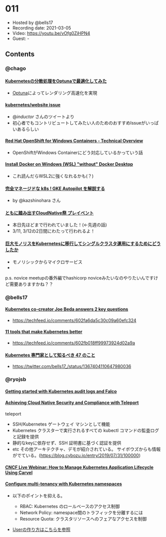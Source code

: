 # 011

- Hosted by @bells17
- Recording date: 2021-03-05
- Video: https://youtu.be/vOfg0ZiHPN4
- Guest: -

## Contents

### @chago

#### [Kubernetesの分散処理をOptunaで最適化してみた](https://zenn.dev/masap/articles/41ddc467caf74f)
- [Optuna](https://optuna.org/)によってレンダリング高速化を実現
#### [kubernetes/website issue](https://github.com/kubernetes/website/issues?q=is%3Aissue+is%3Aopen+label%3A%22good+first+issue%22+label%3Alanguage%2Fja)
- @_inductor_ さんのツイートより
- 初心者でもコントリビュートしてみたい人のためのおすすめIssueがいっぱいあるらしい
#### [Red Hat OpenShift for Windows Containers - Technical Overview](https://speakerdeck.com/redhatopenshift/red-hat-openshift-for-windows-containers-technical-overview)
- OpenShiftがWindows Containerにどう対応しているかっていう話
#### [Install Docker on Windows (WSL) "without" Docker Desktop](https://dev.to/bowmanjd/install-docker-on-windows-wsl-without-docker-desktop-34m9)
- これ読んだらWSL2に強くなれるかも(？)

#### [完全マネージドな k8s ! GKE Autopilot を解説する](https://medium.com/google-cloud-jp/gke-autopilot-87f8458ccf74?source=social.tw&_branch_match_id=890382845353688350)
- by @kazshinohara さん
#### [ともに踏み出すCloudNative祭 プレイベント](https://cloudnativedays.connpass.com/event/203386/)
- 本日先ほどまで行われていました！(←先週の話)
- 3/11, 3/12の2日間にわたって行われるよ！

#### [巨大モノリスをKubernetesに移行してシングルクラスタ運用にするためにどうしたか](https://engineering.mercari.com/blog/entry/20210302-move-monolith-into-kube/)
- モノリシックからマイクロサービス
- 

p.s. novice meetupの番外編でhashicorp noviceみたいなのやりたいんですけど需要ありますかね？？


### @bells17

#### [Kubernetes co-creator Joe Beda answers 2 key questions](https://www.infoworld.com/article/3605728/kubernetes-co-creator-joe-beda-answers-2-key-questions.html)

- https://techfeed.io/comments/602fa6da5c30c09a60efc324

#### [11 tools that make Kubernetes better](https://www.infoworld.com/article/3261450/11-tools-that-make-kubernetes-better.html)

- https://techfeed.io/comments/602fb018ff99973924d02a9a

#### [Kubernetes 専門家として知るべき 47 のこと](https://ymmt.hatenablog.com/entry/k8s-things)

- https://twitter.com/bells17_/status/1367404110647980036


### @ryojsb

#### [Getting started with Kubernetes audit logs and Falco](https://sysdig.com/blog/kubernetes-audit-log-falco/)

#### [Achieving Cloud Native Security and Compliance with Teleport](https://www.infracloud.io/blogs/achieving-cloud-native-security-compliance-teleport/)
teleport
- SSH/Kubernetes ゲートウェイ マシンとして機能
- Kubernetes クラスターで実行されるすべての kubectl コマンドの監査ログと記録を提供
- 静的なkeyに依存せず、SSH 証明書に基づく認証を提供
- etc
その他アーキテクチャ、デモが紹介されている。
サイボウズからも情報がでている。(https://blog.cybozu.io/entry/2019/07/31/100000)

#### [CNCF Live Webinar: How to Manage Kubernetes Application Lifecycle Using Carvel](https://community.cncf.io/events/details/cncf-cncf-online-programs-presents-cncf-live-webinar-how-to-manage-kubernetes-application-lifecycle-using-carvel/?utm_source=hs_email&utm_medium=email&_hsenc=p2ANqtz-_HBVKRXAD06_CpuwK_EwXMGM-hEpOtjwyOkwa6ITw9rv9WMi3Iea2ZUlAh39jPBswmTSEI#/)

#### [Configure multi-tenancy with Kubernetes namespaces](https://opensource.com/article/21/2/kubernetes-namespaces)
- 以下のポイントを抑える。
  - RBAC: Kubernetes のロールベースのアクセス制御
  - Network Policy: namespace間のトラフィックを分離するには
  - Resource Quota: クラスタリソースへのフェアなアクセスを制御

- [Userの作り方はこちらを参照](https://www.adaltas.com/en/2019/08/07/users-rbac-kubernetes/)

